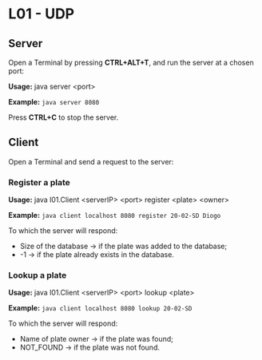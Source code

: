 # L01 - UDP

## Server

Open a Terminal by pressing **CTRL+ALT+T**, and run the server at a chosen port:

**Usage:** java server \<port\>

**Example:** ```java server 8080```

Press **CTRL+C** to stop the server.


## Client

Open a Terminal and send a request to the server:

### Register a plate

**Usage:** java l01.Client \<serverIP\> \<port\> register \<plate\> \<owner\>

**Example:** ```java client localhost 8080 register 20-02-SD Diogo```

To which the server will respond:
- Size of the database -> if the plate was added to the database;
- -1 -> if the plate already exists in the database.

### Lookup a plate

**Usage:** java l01.Client \<serverIP\> \<port\> lookup \<plate\>

**Example:** ```java client localhost 8080 lookup 20-02-SD```

To which the server will respond:
- Name of plate owner -> if the plate was found;
- NOT_FOUND -> if the plate was not found.
